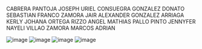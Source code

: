 CABRERA PANTOJA JOSEPH URIEL
CONSUEGRA GONZALEZ DONATO SEBASTIAN
FRANCO ZAMORA JAIR ALEXANDER
GONZALEZ ARRIAGA KERLY JOHANA
ORTEGA RIZZO ANGEL MATHIAS
PALLO PINTO JENNYFER NAYELI
VILLAO ZAMORA MARCOS ADRIAN

![image](https://github.com/user-attachments/assets/d7771180-528c-42d7-9ff6-09993556de61)
![image](https://github.com/user-attachments/assets/e7158dd9-d389-403c-a13b-663fbc6401c4)
![image](https://github.com/user-attachments/assets/937ab3f0-10e3-4585-b4fd-ba2d405d2ccc)
![image](https://github.com/user-attachments/assets/e7dfd541-250b-4494-bcdb-4bf1de07b59a)

